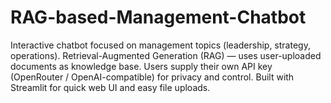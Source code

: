 # RAG-based-Management-Chatbot
Interactive chatbot focused on management topics (leadership, strategy, operations). Retrieval-Augmented Generation (RAG) — uses user-uploaded documents as knowledge base. Users supply their own API key (OpenRouter / OpenAI-compatible) for privacy and control. Built with Streamlit for quick web UI and easy file uploads.
